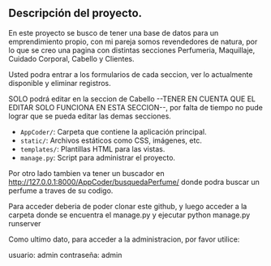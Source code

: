 ## Descripción del proyecto.

En este proyecto se busco de tener una base de datos para un emprendimiento propio, con mi pareja somos revendedores de natura, 
por lo que se creo una pagina con distintas secciones Perfumeria, Maquillaje, Cuidado Corporal, Cabello y Clientes.

Usted podra entrar a los formularios de cada seccion, ver lo actualmente disponible y eliminar registros.

SOLO podrá editar en la seccion de Cabello --TENER EN CUENTA QUE EL EDITAR SOLO FUNCIONA EN ESTA SECCION--, por falta de tiempo no 
pude lograr que se pueda editar las demas secciones. 

- `AppCoder/`: Carpeta que contiene la aplicación principal.
- `static/`: Archivos estáticos como CSS, imágenes, etc.
- `templates/`: Plantillas HTML para las vistas.
- `manage.py`: Script para administrar el proyecto.

Por otro lado tambien va tener un buscador en http://127.0.0.1:8000/AppCoder/busquedaPerfume/ donde podra buscar un perfume a traves
de su codigo.

Para acceder deberia de poder clonar este github, y luego acceder a la carpeta donde se encuentra el manage.py y ejecutar python manage.py runserver

Como ultimo dato, para acceder a la administracion, por favor utilice:

usuario: admin
contraseña: admin
